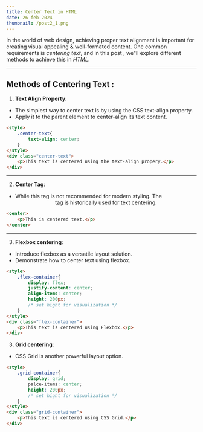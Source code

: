 ```yaml
---
title: Center Text in HTML
date: 26 feb 2024
thumbnail: /post2_1.png
---
```


In the world of web design, achieving proper text alignment is important for creating visual appealing & well-formated content.
One common requirements is *centering  text*, and in this post , we"ll explore different methods to achieve this in *HTML*. 

---


## Methods of Centering Text :

1. **Text Align Property**:
- The simplest way to center text is by using the CSS text-align property.
- Apply it to the parent element to center-align its text content.

```html
<style>
    .center-text{
        text-align: center;
    }
</style>
<div class="center-text">
    <p>This text is centered using the text-align propery.</p>
</div>
```

---

2. **Center Tag**:
- While this tag is not recommended for modern styling. The <center> tag is historically used for text centering.

```html
<center>
    <p>This is centered text.</p>
</center>
```

---

3. **Flexbox centering**:
- Introduce flexbox as a versatile layout solution.
- Demonstrate how to center text using flexbox.

```html
<style>
    .flex-container{
        display: flex;
        justify-content: center;
        align-items: center;
        height: 200px;
        /* set hight for visualization */
    }
</style>
<div class="flex-container">
    <p>This text is centered using Flexbox.</p>
</div>
```

3. **Grid centering**:
- CSS Grid is another powerful layout option.

```html
<style>
    .grid-container{
        display: grid;
        palce-items: center;
        height: 200px;
        /* set hight for visualization */
    }
</style>
<div class="grid-container">
    <p>This text is centered using CSS Grid.</p>
</div>
```

